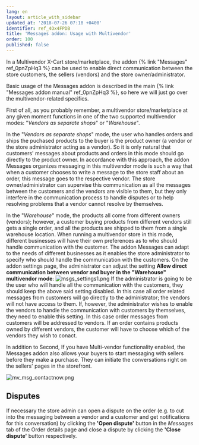 ```yaml
---
lang: en
layout: article_with_sidebar
updated_at: '2018-07-26 07:18 +0400'
identifier: ref_4Ox4FPDB
title: 'Messages addon: Usage with Multivendor'
order: 100
published: false
---
```

In a Multivendor X-Cart store/marketplace, the addon {% link "Messages" ref_0pnZpHq3 %} can be used to enable direct communication between the store customers, the sellers (vendors) and the store owner/administrator.

Basic usage of the Messages addon is described in the main {% link "Messages addon manual" ref_0pnZpHq3 %}, so here we will just go over the multivendor-related specifics.
   
First of all, as you probably remember, a multivendor store/marketplace at any given moment functions in one of the two supported multivendor modes: "_Vendors as separate shops_" or "_Warehouse_". 

In the "_Vendors as separate shops_" mode, the user who handles orders and ships the puchased products to the buyer is the product owner (a vendor or the store administrator acting as a vendor). So it is only natural that customers' messages about products and orders in this mode should go directly to the product owner. In accordance with this approach, the addon Messages organizes messaging in this multivendor mode is such a way that when a customer chooses to write a message to the store staff about an order, this message goes to the respective vendor. The store owner/administrator can supervise this communication as all the messages between the customers and the vendors are visible to them, but they only interfere in the communication process to handle disputes or to help resolving problems that a vendor cannot resolve by themselves.

In the "_Warehouse_" mode, the products all come from different owners (vendors); however, a customer buying products from different vendors still gets a single order, and all the products are shipped to them from a single warehouse location. When running a multivendor store in this mode, different businesses will have their own preferences as to who should handle communication with the customer. The addon Messages can adapt to the needs of different businesses as it enables the store administrator to specify who should handle the communication with the customers. On the addon settings page, the administrator can adjust the setting **Allow direct communication between vendor and buyer in the "Warehouse" multivendor mode**: 
   ![msgs_settings1.png]({{site.baseurl}}/attachments/ref_4Ox4FPDB/msgs_settings1.png)
If the administrator is going to be the user who will handle all the communication with the customers, they should keep the above said setting disabled. In this case all order related messages from customers will go directly to the administrator; the vendors will not have access to them. If, however, the administrator wishes to enable the vendors to handle the communication with customers by themselves, they need to enable this setting. In this case order messages from customers will be addressed to vendors. If an order contains products owned by different vendors, the customer will have to choose which of the vendors they wish to conact.

In addition to 
Second, If you have Multi-vendor functionality enabled, the Messages addon also allows your buyers to start messaging with sellers before they make a purchase. They can initiate the conversations right on the sellers' pages in the storefront. 


![mv_msg_contactnow.png]({{site.baseurl}}/attachments/ref_4Ox4FPDB/mv_msg_contactnow.png)



## Disputes
If necessary the store admin can open a dispute on the order (e.g. to cut into the messaging between a vendor and a customer and get notifications for this conversation) by clicking the **'Open dispute'** button in the _Messages_ tab of the Order details page and close a dispute by clicking the **'Close dispute'** button respectively.
